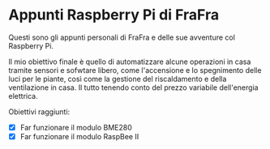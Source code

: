 # Appunti Raspberry Pi di FraFra

Questi sono gli appunti personali di FraFra e delle sue avventure col Raspberry Pi.

Il mio obiettivo finale è quello di automatizzare alcune operazioni in casa tramite sensori e sofwtare libero, come l'accensione e lo spegnimento delle luci per le piante, così come la gestione del riscaldamento e della ventilazione in casa. Il tutto tenendo conto del prezzo variabile dell'energia elettrica.

Obiettivi raggiunti:
- [X] Far funzionare il modulo BME280
- [X] Far funzionare il modulo RaspBee II
